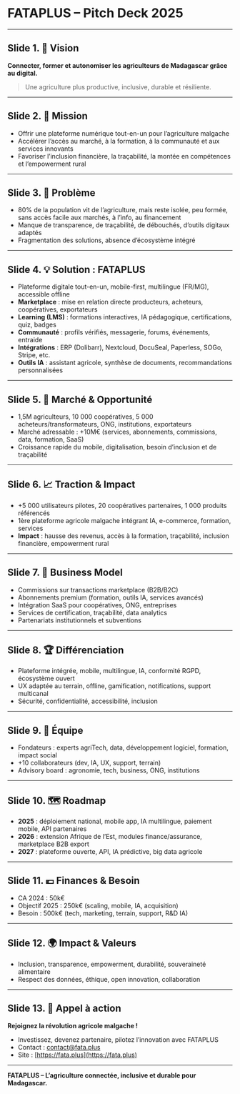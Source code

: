 # FATAPLUS – Pitch Deck 2025

---

## Slide 1. 🌱 Vision

**Connecter, former et autonomiser les agriculteurs de Madagascar grâce au digital.**
> Une agriculture plus productive, inclusive, durable et résiliente.

---

## Slide 2. 🚩 Mission

- Offrir une plateforme numérique tout-en-un pour l’agriculture malgache
- Accélérer l’accès au marché, à la formation, à la communauté et aux services innovants
- Favoriser l’inclusion financière, la traçabilité, la montée en compétences et l’empowerment rural

---

## Slide 3. 🚨 Problème

- 80% de la population vit de l’agriculture, mais reste isolée, peu formée, sans accès facile aux marchés, à l’info, au financement
- Manque de transparence, de traçabilité, de débouchés, d’outils digitaux adaptés
- Fragmentation des solutions, absence d’écosystème intégré

---

## Slide 4. 💡 Solution : FATAPLUS

- Plateforme digitale tout-en-un, mobile-first, multilingue (FR/MG), accessible offline
- **Marketplace** : mise en relation directe producteurs, acheteurs, coopératives, exportateurs
- **Learning (LMS)** : formations interactives, IA pédagogique, certifications, quiz, badges
- **Communauté** : profils vérifiés, messagerie, forums, événements, entraide
- **Intégrations** : ERP (Dolibarr), Nextcloud, DocuSeal, Paperless, SOGo, Stripe, etc.
- **Outils IA** : assistant agricole, synthèse de documents, recommandations personnalisées

---

## Slide 5. 🎯 Marché & Opportunité

- 1,5M agriculteurs, 10 000 coopératives, 5 000 acheteurs/transformateurs, ONG, institutions, exportateurs
- Marché adressable : +10M€ (services, abonnements, commissions, data, formation, SaaS)
- Croissance rapide du mobile, digitalisation, besoin d’inclusion et de traçabilité

---

## Slide 6. 📈 Traction & Impact

- +5 000 utilisateurs pilotes, 20 coopératives partenaires, 1 000 produits référencés
- 1ère plateforme agricole malgache intégrant IA, e-commerce, formation, services
- **Impact** : hausse des revenus, accès à la formation, traçabilité, inclusion financière, empowerment rural

---

## Slide 7. 💸 Business Model

- Commissions sur transactions marketplace (B2B/B2C)
- Abonnements premium (formation, outils IA, services avancés)
- Intégration SaaS pour coopératives, ONG, entreprises
- Services de certification, traçabilité, data analytics
- Partenariats institutionnels et subventions

---

## Slide 8. 🏆 Différenciation

- Plateforme intégrée, mobile, multilingue, IA, conformité RGPD, écosystème ouvert
- UX adaptée au terrain, offline, gamification, notifications, support multicanal
- Sécurité, confidentialité, accessibilité, inclusion

---

## Slide 9. 👥 Équipe

- Fondateurs : experts agriTech, data, développement logiciel, formation, impact social
- +10 collaborateurs (dev, IA, UX, support, terrain)
- Advisory board : agronomie, tech, business, ONG, institutions

---

## Slide 10. 🗺️ Roadmap

- **2025** : déploiement national, mobile app, IA multilingue, paiement mobile, API partenaires
- **2026** : extension Afrique de l’Est, modules finance/assurance, marketplace B2B export
- **2027** : plateforme ouverte, API, IA prédictive, big data agricole

---

## Slide 11. 💶 Finances & Besoin

- CA 2024 : 50k€
- Objectif 2025 : 250k€ (scaling, mobile, IA, acquisition)
- Besoin : 500k€ (tech, marketing, terrain, support, R&D IA)

---

## Slide 12. 🌍 Impact & Valeurs

- Inclusion, transparence, empowerment, durabilité, souveraineté alimentaire
- Respect des données, éthique, open innovation, collaboration

---

## Slide 13. 🚀 Appel à action

**Rejoignez la révolution agricole malgache !**
- Investissez, devenez partenaire, pilotez l’innovation avec FATAPLUS
- Contact : [contact@fata.plus](mailto:contact@fata.plus)
- Site : [https://fata.plus](https://fata.plus)

---

**FATAPLUS – L’agriculture connectée, inclusive et durable pour Madagascar.**
